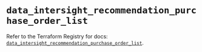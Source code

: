 # `data_intersight_recommendation_purchase_order_list`

Refer to the Terraform Registry for docs: [`data_intersight_recommendation_purchase_order_list`](https://registry.terraform.io/providers/ciscodevnet/intersight/1.0.71/docs/data-sources/recommendation_purchase_order_list).
